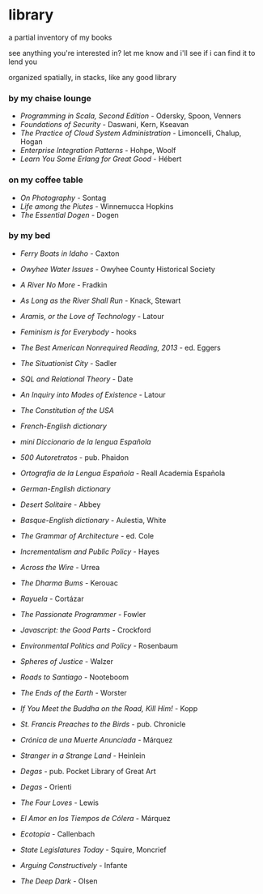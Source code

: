 # library
a partial inventory of my books

see anything you're interested in? let me know and i'll see if i can find it to lend you

organized spatially, in stacks, like any good library

### by my chaise lounge
- *Programming in Scala, Second Edition* - Odersky, Spoon, Venners
- *Foundations of Security* - Daswani, Kern, Kseavan
- *The Practice of Cloud System Administration* - Limoncelli, Chalup, Hogan
- *Enterprise Integration Patterns* - Hohpe, Woolf
- *Learn You Some Erlang for Great Good* - Hébert

### on my coffee table
- *On Photography* - Sontag
- *Life among the Piutes* - Winnemucca Hopkins
- *The Essential Dogen* - Dogen
 
### by my bed
- *Ferry Boats in Idaho* - Caxton
- *Owyhee Water Issues* - Owyhee County Historical Society
- *A River No More* - Fradkin
- *As Long as the River Shall Run* - Knack, Stewart
- *Aramis, or the Love of Technology* - Latour
- *Feminism is for Everybody* - hooks
- *The Best American Nonrequired Reading, 2013* - ed. Eggers
- *The Situationist City* - Sadler
- *SQL and Relational Theory* - Date
- *An Inquiry into Modes of Existence* - Latour

- *The Constitution of the USA*
- *French-English dictionary*
- *mini Diccionario de la lengua Española*
- *500 Autoretratos* - pub. Phaidon
- *Ortografía de la Lengua Española* - Reall Academia Española
- *German-English dictionary*
- *Desert Solitaire* - Abbey
- *Basque-English dictionary* - Aulestia, White
- *The Grammar of Architecture* - ed. Cole

- *Incrementalism and Public Policy* - Hayes
- *Across the Wire* - Urrea
- *The Dharma Bums* - Kerouac
- *Rayuela* - Cortázar
- *The Passionate Programmer* - Fowler
- *Javascript: the Good Parts* - Crockford
- *Environmental Politics and Policy* - Rosenbaum
- *Spheres of Justice* - Walzer
- *Roads to Santiago* - Nooteboom
- *The Ends of the Earth* - Worster

- *If You Meet the Buddha on the Road, Kill Him!* - Kopp
- *St. Francis Preaches to the Birds* - pub. Chronicle
- *Crónica de una Muerte Anunciada* - Márquez
- *Stranger in a Strange Land* - Heinlein
- *Degas* - pub. Pocket Library of Great Art
- *Degas* - Orienti
- *The Four Loves* - Lewis
- *El Amor en los Tiempos de Cólera* - Márquez
- *Ecotopia* - Callenbach
- *State Legislatures Today* - Squire, Moncrief
- *Arguing Constructively* - Infante
- *The Deep Dark* - Olsen

